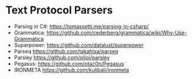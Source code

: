 ﻿# Text Protocol Parsers

* Parsing in C#: https://tomassetti.me/parsing-in-csharp/
* Grammatica: https://github.com/cederberg/grammatica/wiki/Why-Use-Grammatica
* Superpower: https://github.com/datalust/superpower
* Parseq https://github.com/takahisa/parseq
* Parsley https://github.com/plioi/parsley
* Pegasus: https://github.com/otac0n/Pegasus
* IRONMETA https://github.com/kulibali/ironmeta